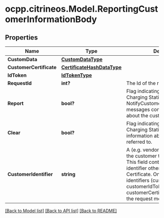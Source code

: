 # ocpp.citrineos.Model.ReportingCustomerInformationBody
## Properties

Name | Type | Description | Notes
------------ | ------------- | ------------- | -------------
**CustomData** | [**CustomDataType**](CustomDataType.md) |  | [optional] 
**CustomerCertificate** | [**CertificateHashDataType**](CertificateHashDataType.md) |  | [optional] 
**IdToken** | [**IdTokenType**](IdTokenType.md) |  | [optional] 
**RequestId** | **int?** | The Id of the request.     | 
**Report** | **bool?** | Flag indicating whether the Charging Station should return NotifyCustomerInformationRequest messages containing information about the customer referred to.   | 
**Clear** | **bool?** | Flag indicating whether the Charging Station should clear all information about the customer referred to.   | 
**CustomerIdentifier** | **string** | A (e.g. vendor specific) identifier of the customer this request refers to. This field contains a custom identifier other than IdToken and Certificate.  One of the possible identifiers (customerIdentifier, customerIdToken or customerCertificate) should be in the request message.   | [optional] 

[[Back to Model list]](../README.md#documentation-for-models) [[Back to API list]](../README.md#documentation-for-api-endpoints) [[Back to README]](../README.md)

